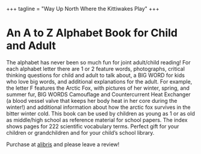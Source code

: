 +++
tagline = "Way Up North Where the Kittiwakes Play"
+++

# An A to Z Alphabet Book for Child and Adult

The alphabet has never been so much fun for joint adult/child reading! For each alphabet letter there are 1 or 2 feature words, photographs, critical thinking questions for child and adult to talk about, a BIG WORD for kids who love big words, and additional explanations for the adult. For example, the letter F features the Arctic Fox, with pictures of her winter, spring, and summer fur, BIG WORDS Camouflage and Countercurrent Heat Exchanger (a blood vessel valve that keeps her body heat in her core during the winter!) and additional information about how the arctic fox survives in the bitter winter cold. This book can be used by children as young as 1 or as old as middle/high school as reference material for school papers. The index shows pages for 222 scientific vocabulary terms. Perfect gift for your children or grandchildren and for your child’s school library.

Purchase at [alibris](https://www.alibris.com/booksearch?mtype=B&keyword=way+up+north+where+the+kittiwakes+play&hs.x=0&hs.y=0) and please leave a review!
